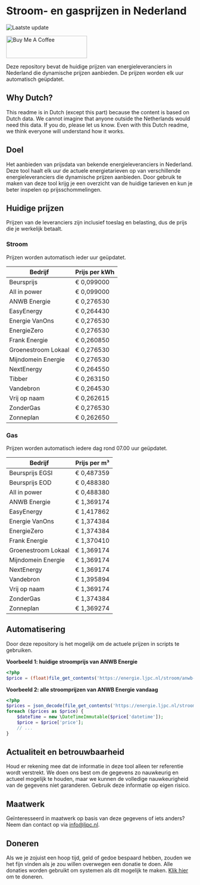 # Stroom- en gasprijzen in Nederland

![Laatste update](https://img.shields.io/badge/laatste%20update-2025--01--04%2003%3A00%20CET-brightgreen)

<a href="https://www.buymeacoffee.com/Lars-" target="_blank"><img src="https://cdn.buymeacoffee.com/buttons/v2/default-orange.png" alt="Buy Me A Coffee" height="60" style="height: 60px !important;width: 217px !important;" ></a>

Deze repository bevat de huidige prijzen van energieleveranciers in Nederland die dynamische prijzen aanbieden. De prijzen worden elk uur automatisch geüpdatet.

## Why Dutch?

This readme is in Dutch (except this part) because the content is based on Dutch data. We cannot imagine that anyone outside the Netherlands would need this data. If you do, please let us know. Even with this Dutch readme, we think
everyone will understand how it works.

## Doel

Het aanbieden van prijsdata van bekende energieleveranciers in Nederland. Deze tool haalt elk uur de actuele energietarieven op van verschillende energieleveranciers die dynamische prijzen aanbieden. Door gebruik te maken van deze tool
krijg je een overzicht van de huidige tarieven en kun je beter inspelen op prijsschommelingen.

## Huidige prijzen

Prijzen van de leveranciers zijn inclusief toeslag en belasting, dus de prijs die je werkelijk betaalt.

### Stroom

Prijzen worden automatisch ieder uur geüpdatet.

 Bedrijf | Prijs per kWh 
---------|---------------
Beursprijs | € 0,099000
All in power | € 0,099000
ANWB Energie | € 0,276530
EasyEnergy | € 0,264430
Energie VanOns | € 0,276530
EnergieZero | € 0,276530
Frank Energie | € 0,260850
Groenestroom Lokaal | € 0,276530
Mijndomein Energie | € 0,276530
NextEnergy | € 0,264550
Tibber | € 0,263150
Vandebron | € 0,264530
Vrij op naam | € 0,262615
ZonderGas | € 0,276530
Zonneplan | € 0,262650


### Gas

Prijzen worden automatisch iedere dag rond 07.00 uur geüpdatet.

 Bedrijf | Prijs per m³ 
---------|--------------
Beursprijs EGSI | € 0,487359
Beursprijs EOD | € 0,488380
All in power | € 0,488380
ANWB Energie | € 1,369174
EasyEnergy | € 1,417862
Energie VanOns | € 1,374384
EnergieZero | € 1,374384
Frank Energie | € 1,370410
Groenestroom Lokaal | € 1,369174
Mijndomein Energie | € 1,369174
NextEnergy | € 1,369174
Vandebron | € 1,395894
Vrij op naam | € 1,369174
ZonderGas | € 1,374384
Zonneplan | € 1,369274


## Automatisering

Door deze repository is het mogelijk om de actuele prijzen in scripts te gebruiken.

**Voorbeeld 1: huidige stroomprijs van ANWB Energie**

```php
<?php
$price = (float)file_get_contents('https://energie.ljpc.nl/stroom/anwb-energie-nu.txt');

```

**Voorbeeld 2: alle stroomprijzen van ANWB Energie vandaag**

```php
<?php
$prices = json_decode(file_get_contents('https://energie.ljpc.nl/stroom/all-in-power-vandaag.json'),true);
foreach ($prices as $price) {
    $dateTime = new \DateTimeImmutable($price['datetime']);
    $price = $price['price'];
    // ...
}
```

## Actualiteit en betrouwbaarheid

Houd er rekening mee dat de informatie in deze tool alleen ter referentie wordt verstrekt. We doen ons best om de gegevens zo nauwkeurig en actueel mogelijk te houden, maar we kunnen de volledige nauwkeurigheid van de gegevens niet
garanderen. Gebruik deze informatie op eigen risico.

## Maatwerk

Geïnteresseerd in maatwerk op basis van deze gegevens of iets anders? Neem dan contact op
via [info@ljpc.nl](mailto:info@ljpc.nl?subject=Energie%20prijzen).

## Doneren

Als we je zojuist een hoop tijd, geld of gedoe bespaard hebben, zouden we het fijn vinden als je zou willen overwegen een
donatie te doen. Alle donaties worden gebruikt om systemen als dit mogelijk te
maken. [Klik hier](https://www.buymeacoffee.com/Lars-) om te doneren.
